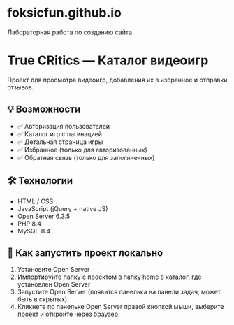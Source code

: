 # foksicfun.github.io
Лабораторная работа по созданию сайта


# True CRitics — Каталог видеоигр

Проект для просмотра видеоигр, добавления их в избранное и отправки отзывов.

## 💡 Возможности

- ✅ Авторизация пользователей
- ✅ Каталог игр с пагинацией
- ✅ Детальная страница игры
- ✅ Избранное (только для авторизованных)
- ✅ Обратная связь (только для залогиненных)

## 🛠 Технологии

- HTML / CSS
- JavaScript (jQuery + native JS)
- Open Server 6.3.5
- PHP 8.4
- MySQL-8.4

## 📌 Как запустить проект локально

1. Установите Open Server
2. Импортируйте папку с проектом в папку home в каталог, где установлен Open Server
3. Запустите Open Server (появится панелька на панели задач, может быть в скрытых).
4. Кликнете по панельке Open Server правой кнопкой мыши, выберите проект и откройте через браузер.
